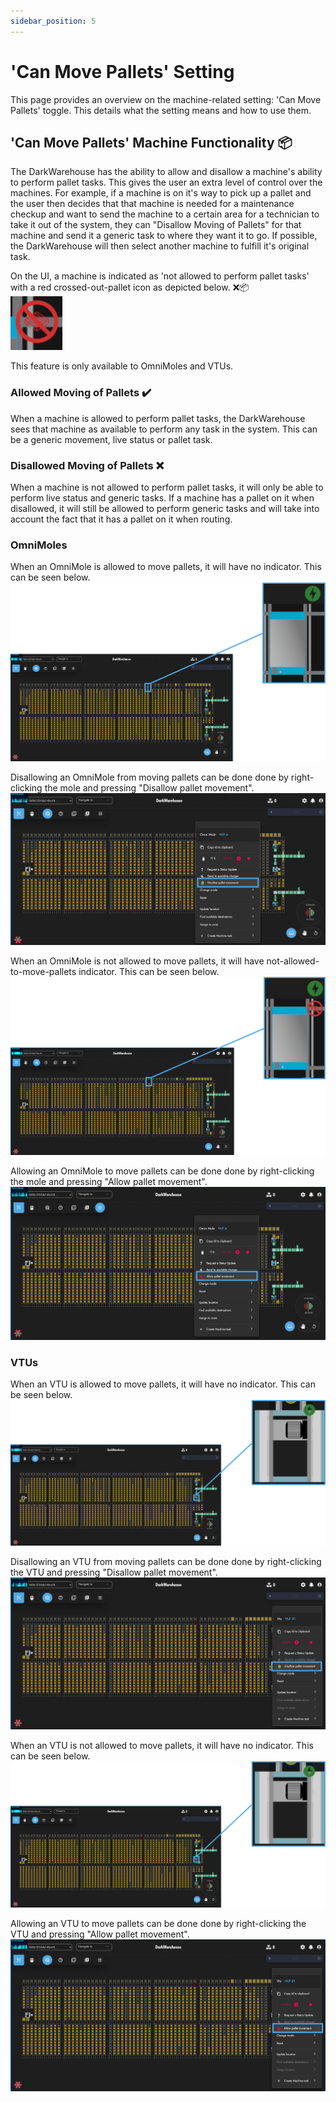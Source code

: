 ```yaml
---
sidebar_position: 5
---
```


# 'Can Move Pallets' Setting

This page provides an overview on the machine-related setting: 'Can Move Pallets' toggle. This details what the setting means and how to use them.

## 'Can Move Pallets' Machine Functionality 📦

The DarkWarehouse has the ability to allow and disallow a machine's ability to perform pallet tasks. This gives the user an extra level of control over the machines. For example, if a machine is on it's way to pick up a pallet and the user then decides that that machine is needed for a maintenance checkup and want to send the machine to a certain area for a technician to take it out of the system, they can "Disallow Moving of Pallets" for that machine and send it a generic task to where they want it to go. If possible, the DarkWarehouse will then select another machine to fulfill it's original task.

On the UI, a machine is indicated as 'not allowed to perform pallet tasks' with a red crossed-out-pallet icon as depicted below. ❌📦 \
![Can Move Pallets Indicator](assets/can-move-pallets/raw/disallowed-moving-pallets-indicator-raw.png)

This feature is only available to OmniMoles and VTUs.

### Allowed Moving of Pallets ✔️

When a machine is allowed to perform pallet tasks, the DarkWarehouse sees that machine as available to perform any task in the system. This can be a generic movement, live status or pallet task.

### Disallowed Moving of Pallets ❌

When a machine is not allowed to perform pallet tasks, it will only be able to perform live status and generic tasks. If a machine has a pallet on it when disallowed, it will still be allowed to perform generic tasks and will take into account the fact that it has a pallet on it when routing.

### OmniMoles

When an OmniMole is allowed to move pallets, it will have no indicator. This can be seen below.\
![Allowed Moving Pallets OmniMole](assets/can-move-pallets/omnimole-online-diagram.png)

Disallowing an OmniMole from moving pallets can be done done by right-clicking the mole and pressing "Disallow pallet movement".
![Disallow Pallet Movement Toggle OmniMole](assets/can-move-pallets/omnimole-disallow-moving-pallets-toggle-full-system.png)

When an OmniMole is not allowed to move pallets, it will have not-allowed-to-move-pallets indicator. This can be seen below. \
![Disallowed Moving Pallets OmniMole](assets/can-move-pallets/omnimole-disallowed-moving-pallets-diagram.png)

Allowing an OmniMole to move pallets can be done done by right-clicking the mole and pressing "Allow pallet movement".
![Allow Pallet Movement Toggle OmniMole](assets/can-move-pallets/omnimole-allow-moving-pallets-toggle-full-system.png)

### VTUs

When an VTU is allowed to move pallets, it will have no indicator. This can be seen below. \
![Allowed Moving Pallets VTU](assets/can-move-pallets/vtu-online-diagram.png)

Disallowing an VTU from moving pallets can be done done by right-clicking the VTU and pressing "Disallow pallet movement".
![Disallow Pallet Movement Toggle VTU](assets/can-move-pallets/vtu-disallow-moving-pallets-toggle-full-system.png)

When an VTU is not allowed to move pallets, it will have no indicator. This can be seen below. \
![Disallowed Moving Pallets VTU](assets/can-move-pallets/vtu-online-diagram.png)

Allowing an VTU to move pallets can be done done by right-clicking the VTU and pressing "Allow pallet movement".
![Allow Pallet Movement Toggle VTU](assets/can-move-pallets/vtu-allow-moving-pallets-toggle-full-system.png)